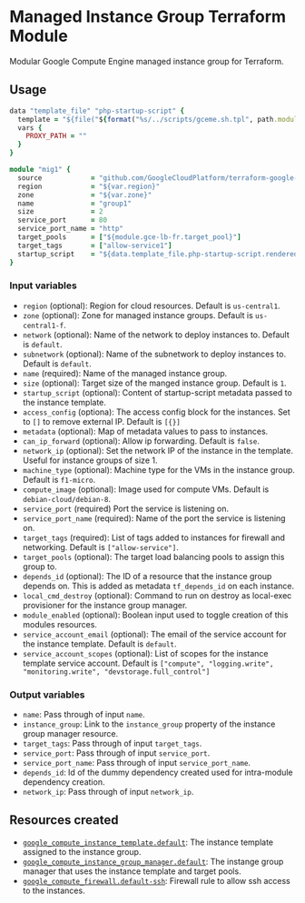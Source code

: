 # Managed Instance Group Terraform Module

Modular Google Compute Engine managed instance group for Terraform.

## Usage

```ruby
data "template_file" "php-startup-script" {
  template = "${file("${format("%s/../scripts/gceme.sh.tpl", path.module)}")}"
  vars {
    PROXY_PATH = ""
  }
}

module "mig1" {
  source            = "github.com/GoogleCloudPlatform/terraform-google-managed-instance-group"
  region            = "${var.region}"
  zone              = "${var.zone}"
  name              = "group1"
  size              = 2
  service_port      = 80
  service_port_name = "http"
  target_pools      = ["${module.gce-lb-fr.target_pool}"]
  target_tags       = ["allow-service1"]
  startup_script    = "${data.template_file.php-startup-script.rendered}"
}
```

### Input variables

- `region` (optional): Region for cloud resources. Default is `us-central1`.
- `zone` (optional): Zone for managed instance groups. Default is `us-central1-f`.
- `network` (optional): Name of the network to deploy instances to. Default is `default`.
- `subnetwork` (optional): Name of the subnetwork to deploy instances to. Default is `default`.
- `name` (required): Name of the managed instance group.
- `size` (optional): Target size of the manged instance group. Default is `1`.
- `startup_script` (optional): Content of startup-script metadata passed to the instance template. 
- `access_config` (optiona): The access config block for the instances. Set to `[]` to remove external IP. Default is `[{}]`
- `metadata` (optional): Map of metadata values to pass to instances.
- `can_ip_forward` (optional): Allow ip forwarding. Default is `false`.
- `network_ip` (optional): Set the network IP of the instance in the template. Useful for instance groups of size 1.
- `machine_type` (optional): Machine type for the VMs in the instance group. Default is `f1-micro`.
- `compute_image` (optional): Image used for compute VMs. Default is `debian-cloud/debian-8`.
- `service_port` (required) Port the service is listening on.
- `service_port_name` (required): Name of the port the service is listening on.
- `target_tags` (required): List of tags added to instances for firewall and networking. Default is `["allow-service"]`.
- `target_pools` (optional): The target load balancing pools to assign this group to.
- `depends_id` (optional): The ID of a resource that the instance group depends on. This is added as metadata `tf_depends_id` on each instance.
- `local_cmd_destroy` (optional): Command to run on destroy as local-exec provisioner for the instance group manager.
- `module_enabled` (optional): Boolean input used to toggle creation of this modules resources.
- `service_account_email` (optional): The email of the service account for the instance template. Default is `default`.
- `service_account_scopes` (optional): List of scopes for the instance template service account. Default is `["compute", "logging.write", "monitoring.write", "devstorage.full_control"]`

### Output variables 

- `name`: Pass through of input `name`.
- `instance_group`: Link to the `instance_group` property of the instance group manager resource.
- `target_tags`: Pass through of input `target_tags`.
- `service_port`: Pass through of input `service_port`.
- `service_port_name`: Pass through of input `service_port_name`.
- `depends_id`: Id of the dummy dependency created used for intra-module dependency creation.
- `network_ip`: Pass through of input `network_ip`.

## Resources created

- [`google_compute_instance_template.default`](https://www.terraform.io/docs/providers/google/r/compute_instance_template.html): The instance template assigned to the instance group.
- [`google_compute_instance_group_manager.default`](https://www.terraform.io/docs/providers/google/r/compute_instance_group_manager.html): The instange group manager that uses the instance template and target pools. 
- [`google_compute_firewall.default-ssh`](https://www.terraform.io/docs/providers/google/r/compute_firewall.html): Firewall rule to allow ssh access to the instances.
